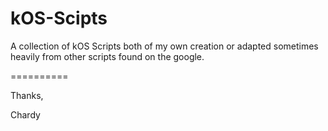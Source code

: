 kOS-Scipts
==========

A collection of kOS Scripts both of my own creation or adapted sometimes heavily from other scripts found on the google.

==========

Thanks,

Chardy
